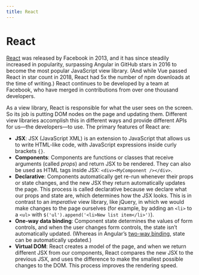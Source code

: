 ```yaml
---
title: React
---
```


# React

[React](https://reactjs.org/) was released by Facebook in 2013, and it has since steadily increased in popularity, surpassing Angular in GitHub stars in 2016 to become the most popular JavaScript view library. (And while Vue passed React in star count in 2018, React had 5x the number of npm downloads at the time of writing.) React continues to be developed by a team at Facebook, who have merged in contributions from over one thousand developers.

As a view library, React is responsible for what the user sees on the screen. So its job is putting DOM nodes on the page and updating them. Different view libraries accomplish this in different ways and provide different APIs for us—the developers—to use. The primary features of React are:

- **JSX**: JSX (JavaScript XML) is an extension to JavaScript that allows us to write HTML-like code, with JavaScript expressions inside curly brackets `{}`.
- **Components**: Components are functions or classes that receive arguments (called *props*) and return JSX to be rendered. They can also be used as HTML tags inside JSX: `<div><MyComponent /></div>`.
- **Declarative**: Components automatically get re-run whenever their props or state changes, and the new JSX they return automatically updates the page. This process is called declarative because we declare what our props and state are, which determines how the JSX looks. This is in contrast to an *imperative* view library, like jQuery, in which we would make changes to the page ourselves (for example, by adding an `<li>` to a `<ul>` with `$('ul').append('<li>New list item</li>')`).
- **One-way data binding**: Component state determines the values of form controls, and when the user changes form controls, the state isn’t automatically updated. (Whereas in Angular’s [two-way binding](https://angular.io/guide/two-way-binding#adding-two-way-data-binding), state can be automatically updated.)
- **Virtual DOM**: React creates a model of the page, and when we return different JSX from our components, React compares the new JSX to the previous JSX, and uses the difference to make the smallest possible changes to the DOM. This process improves the rendering speed.

